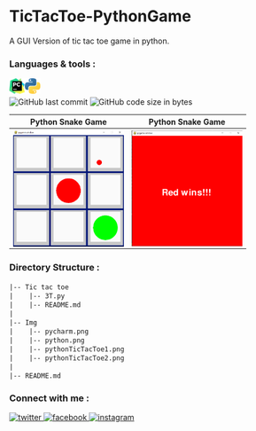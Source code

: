 # TicTacToe-PythonGame
A GUI Version of tic tac toe game in python.


### Languages & tools :
[<img align="left" alt="Pycharm" width="28px" src="./Img/pycharm.png">][python]
[<img align="left" alt="python" width="28px" src="./Img/python.png">][python]
<br/><br/>
![GitHub last commit](https://img.shields.io/github/last-commit/AbhilashTUofficial/TicTacToe-PythonGame?color=blue&label=Last%20Commit%3A&style=for-the-badge) ![GitHub code size in bytes](https://img.shields.io/github/languages/code-size/AbhilashTUofficial/TicTacToe-PythonGame?label=Repo%20Size%3A&style=for-the-badge)

|Python Snake Game| Python Snake Game |
|------|-------|
|<img align="left" alt="tic tac toe game" width="200px" src="./Img/pythonTicTacToe1.png">|<img align="left" alt="tic tac toe game" width="200px" src="./Img/pythonTicTacToe2.png">|

### Directory Structure :
    |-- Tic tac toe
    |    |-- 3T.py
    |    |-- README.md
    |
    |-- Img
    |    |-- pycharm.png
    |    |-- python.png
    |    |-- pythonTicTacToe1.png
    |    |-- pythonTicTacToe2.png
    |
    |-- README.md


### Connect with me :  
<a href="https://twitter.com/Abhilash_TU" target="_blank">
<img src=https://img.shields.io/badge/twitter-%2300acee.svg?&style=for-the-badge&logo=twitter&logoColor=white alt=twitter style="margin-bottom: 5px;" />
</a>
<a href="https://www.facebook.com/Abhilashtuofficial" target="_blank">
<img src=https://img.shields.io/badge/facebook-%232E87FB.svg?&style=for-the-badge&logo=facebook&logoColor=white alt=facebook style="margin-bottom: 5px;" />
</a>
<a href="https://www.instagram.com/abhilash_tu/" target="_blank">
<img src=https://img.shields.io/badge/instagram-%23000000.svg?&style=for-the-badge&logo=instagram&logoColor=white alt=instagram style="margin-bottom: 5px;" />
</a>  
<br/>

[python]:https://github.com/AbhilashTUofficial/Python-programming
